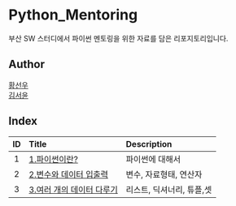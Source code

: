 # Python_Mentoring

부산 SW 스터디에서 파이썬 멘토링을 위한 자료를 담은 리포지토리입니다.

## Author

[황선우](http://github.com/sionhwang)   
[김서윤](https://github.com/M0ONLIT)

## Index

|ID|Title|Description|
|:---:|:---|:---|
|1|[1.파이썬이란?](./001/README.md)|파이썬에 대해서|
|2|[2.변수와 데이터 입출력](./002/README.md)|변수, 자료형태, 연산자|
|3|[3.여러 개의 데이터 다루기](./003/README.md)|리스트, 딕셔너리, 튜플,셋|
